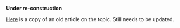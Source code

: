 <b>Under re-construction</b>

<a href="https://www.blogger.com/blog/posts/1272176599873119812">Here</a> is a copy of an old article on the topic. Still needs to be updated.
